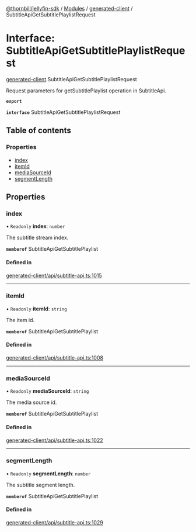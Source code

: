 [@thornbill/jellyfin-sdk](../README.md) / [Modules](../modules.md) / [generated-client](../modules/generated_client.md) / SubtitleApiGetSubtitlePlaylistRequest

# Interface: SubtitleApiGetSubtitlePlaylistRequest

[generated-client](../modules/generated_client.md).SubtitleApiGetSubtitlePlaylistRequest

Request parameters for getSubtitlePlaylist operation in SubtitleApi.

**`export`**

**`interface`** SubtitleApiGetSubtitlePlaylistRequest

## Table of contents

### Properties

- [index](generated_client.SubtitleApiGetSubtitlePlaylistRequest.md#index)
- [itemId](generated_client.SubtitleApiGetSubtitlePlaylistRequest.md#itemid)
- [mediaSourceId](generated_client.SubtitleApiGetSubtitlePlaylistRequest.md#mediasourceid)
- [segmentLength](generated_client.SubtitleApiGetSubtitlePlaylistRequest.md#segmentlength)

## Properties

### index

• `Readonly` **index**: `number`

The subtitle stream index.

**`memberof`** SubtitleApiGetSubtitlePlaylist

#### Defined in

[generated-client/api/subtitle-api.ts:1015](https://github.com/thornbill/jellyfin-sdk-typescript/blob/3ae780a/src/generated-client/api/subtitle-api.ts#L1015)

___

### itemId

• `Readonly` **itemId**: `string`

The item id.

**`memberof`** SubtitleApiGetSubtitlePlaylist

#### Defined in

[generated-client/api/subtitle-api.ts:1008](https://github.com/thornbill/jellyfin-sdk-typescript/blob/3ae780a/src/generated-client/api/subtitle-api.ts#L1008)

___

### mediaSourceId

• `Readonly` **mediaSourceId**: `string`

The media source id.

**`memberof`** SubtitleApiGetSubtitlePlaylist

#### Defined in

[generated-client/api/subtitle-api.ts:1022](https://github.com/thornbill/jellyfin-sdk-typescript/blob/3ae780a/src/generated-client/api/subtitle-api.ts#L1022)

___

### segmentLength

• `Readonly` **segmentLength**: `number`

The subtitle segment length.

**`memberof`** SubtitleApiGetSubtitlePlaylist

#### Defined in

[generated-client/api/subtitle-api.ts:1029](https://github.com/thornbill/jellyfin-sdk-typescript/blob/3ae780a/src/generated-client/api/subtitle-api.ts#L1029)
